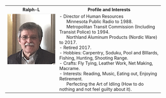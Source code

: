 
<table>
  <tr>
    <th>Ralph-L</td>
    <th>Profile and Interests</td>
  </tr>
  <tr>
      <td valign="top">
      <img src="./Collateral/Ralph-L-T.png">
      </a>
      </td
  <tr>
      <td valign="top">
        - Director of Human Resources <br>
	      &nbsp;&nbsp;&nbsp;&nbsp;&nbsp Minnesota Public Radio to 1988. <br>
  	    &nbsp;&nbsp;&nbsp;&nbsp;&nbsp Metropolitan Transit Commission (Including Transist Police) to 1994. <br>
	      &nbsp;&nbsp;&nbsp;&nbsp;&nbsp Northland Aluminum Products (Nordic Ware) to 2017. <br>
        - Retired 2017.<br>
        - Hobbies:     Carpentry, Soduku, Pool and BIllards, Fishing, Hunting, Shooting Range.<br>
	- Crafts:      Fly Tying, Leather Work, Net Making, Macrame. <br>
        - Interests:     Reading, Music, Eating out, Enjoying Retirement. <br>
	 &nbsp;&nbsp;&nbsp;&nbsp;&nbsp Perfecting the Art of Idling (How to do nothing and not feel guilty about it).
</table/
